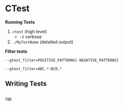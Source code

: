 # CTest





**Running Tests**

1. `ctest` (high level) 
   - `-V` verbose
2. `./MyTestName` (detailed output)

**Filter tests**

`--gtest_filter=POSITIVE_PATTERNS[-NEGATIVE_PATTERNS]`

`--gtest_filter=ABC.*:BCD.*`



## Writing Tests



```cpp

TBD


```

